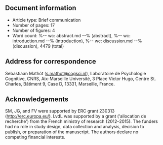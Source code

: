 ## Document information

- Article type: Brief communication
- Number of pages: 17
- Number of figures: 4
- Word count: %-- wc: abstract.md --% (abstract), %-- wc: introduction.md --% (introduction), %-- wc: discussion.md --% (discussion), 4479 (total)

## Address for correspondence

Sebastiaan Mathôt (<s.mathot@cogsci.nl>), Laboratoire de Psychologie Cognitive, CNRS, Aix-Marseille Université, 3 Place Victor Hugo, Centre St. Charles, Bâtiment 9, Case D, 13331, Marseille, France.

## Acknowledgements

SM, JG, and FV were supported by ERC grant 230313 (<http://erc.europa.eu/>). LvdL was supported by a grant ('allocation de recherche') from the
French ministry of research (2012–2015). The funders had no role in study design, data collection and analysis, decision to publish, or preparation of the
manuscript. The authors declare no competing financial interests.
